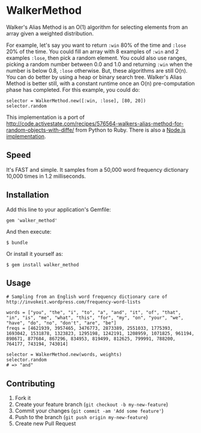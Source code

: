 # WalkerMethod

Walker's Alias Method is an O(1) algorithm for selecting elements from an array given a weighted distribution.

For example, let's say you want to return `:win` 80% of the time and `:lose` 20% of the time.  You could fill an array with
8 examples of `:win` and 2 examples `:lose`, then pick a random element.  You could also use ranges, picking a random number
between 0.0 and 1.0 and returning `:win` when the number is below 0.8, `:lose` otherwise.  But, these algorithms are still O(n).
You can do better by using a heap or binary search tree.  Walker's Alias Method is better still, with a constant runtime once an O(n)
pre-computation phase has completed.  For this example, you could do:

    selector = WalkerMethod.new([:win, :lose], [80, 20])
    selector.random

This implementation is a port of http://code.activestate.com/recipes/576564-walkers-alias-method-for-random-objects-with-diffe/ from Python to Ruby.  There is also a [Node.js implementation](https://github.com/ThoughtLeadr/Walker-Random-Node).

## Speed

It's FAST and simple.  It samples from a 50,000 word frequency dictionary 10,000 times in 1.2 milliseconds.

## Installation

Add this line to your application's Gemfile:

    gem 'walker_method'

And then execute:

    $ bundle

Or install it yourself as:

    $ gem install walker_method

## Usage

    # Sampling from an English word frequency dictionary care of http://invokeit.wordpress.com/frequency-word-lists

    words = ["you", "the", "i", "to", "a", "and", "it", "of", "that", "in", "is", "me", "what", "this", "for", "my", "on", "your", "we", "have", "do", "no", "don't", "are", "be"]
    freqs = [4621939, 3957465, 3476773, 2873389, 2551033, 1775393, 1693042, 1531878, 1323823, 1295198, 1242191, 1208959, 1071825, 961194, 898671, 877684, 867296, 834953, 819499, 812625, 799991, 788200, 764177, 743194, 743014]

    selector = WalkerMethod.new(words, weights)
    selector.random
    # => "and"

## Contributing

1. Fork it
2. Create your feature branch (`git checkout -b my-new-feature`)
3. Commit your changes (`git commit -am 'Add some feature'`)
4. Push to the branch (`git push origin my-new-feature`)
5. Create new Pull Request
